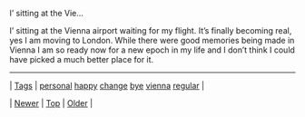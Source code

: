 <!--
title: I&rsquo; sitting at the Vienna airport waiting for my flight. It&rsquo;s finally becoming real, yes I am moving to London. While there were good memories being made in Vienna I am so ready now for a new epoch in my life and I don&rsquo;t think I could have picked a much better place for it.
date: 2020-06-28T15:27:00.365Z
tags: personal, happy, change, bye, vienna, regular
-->


I&rsquo; sitting at the Vie...

<p>I&rsquo; sitting at the Vienna airport waiting for my flight. It&rsquo;s finally becoming real, yes I am moving to London. While there were good memories being made in Vienna I am so ready now for a new epoch in my life and I don&rsquo;t think I could have picked a much better place for it.</p>

<!--BOTTOM-POST-NAVIGATION-->
---

| [Tags](tags.md) | [personal](tag-personal.md) [happy](tag-happy.md) [change](tag-change.md) [bye](tag-bye.md) [vienna](tag-vienna.md) [regular](tag-regular.md) |

| [Newer](93482961219.md) | [Top](index.md) | [Older](93587863939.md) |